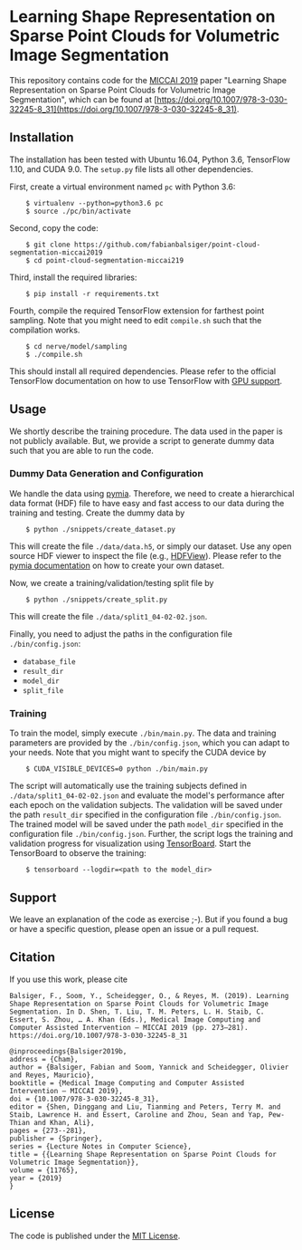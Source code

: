 # Learning Shape Representation on Sparse Point Clouds for Volumetric Image Segmentation
This repository contains code for the [MICCAI 2019](https://www.miccai2019.org) paper "Learning Shape Representation on Sparse Point Clouds for Volumetric Image Segmentation", which can be found at [https://doi.org/10.1007/978-3-030-32245-8_31](https://doi.org/10.1007/978-3-030-32245-8_31).


## Installation

The installation has been tested with Ubuntu 16.04, Python 3.6, TensorFlow 1.10, and CUDA 9.0. The ``setup.py`` file lists all other dependencies.

First, create a virtual environment named `pc` with Python 3.6:

        $ virtualenv --python=python3.6 pc
        $ source ./pc/bin/activate

Second, copy the code:

        $ git clone https://github.com/fabianbalsiger/point-cloud-segmentation-miccai2019
        $ cd point-cloud-segmentation-miccai219

Third, install the required libraries:

        $ pip install -r requirements.txt

Fourth, compile the required TensorFlow extension for farthest point sampling. Note that you might need to edit ``compile.sh`` such that the compilation works.

        $ cd nerve/model/sampling
        $ ./compile.sh

This should install all required dependencies. Please refer to the official TensorFlow documentation on how to use TensorFlow with [GPU support](https://www.tensorflow.org/install/gpu).

## Usage

We shortly describe the training procedure.
The data used in the paper is not publicly available. But, we provide a script to generate dummy data such that you are able to run the code.

### Dummy Data Generation and Configuration

We handle the data using [pymia](https://pymia.readthedocs.io/en/latest). Therefore, we need to create a hierarchical data format (HDF) file to have easy and fast access to our data during the training and testing.
Create the dummy data by

        $ python ./snippets/create_dataset.py

This will create the file ``./data/data.h5``, or simply our dataset. Use any open source HDF viewer to inspect the file (e.g., [HDFView](https://www.hdfgroup.org/downloads/hdfview/)).
Please refer to the [pymia documentation](https://pymia.readthedocs.io/en/latest/examples.dataset.html) on how to create your own dataset. 

Now, we create a training/validation/testing split file by

        $ python ./snippets/create_split.py

This will create the file ``./data/split1_04-02-02.json``.

Finally, you need to adjust the paths in the configuration file ``./bin/config.json``:

 - ``database_file``
 - ``result_dir``
 - ``model_dir``
 - ``split_file``

### Training
To train the model, simply execute ``./bin/main.py``. The data and training parameters are provided by the ``./bin/config.json``, which you can adapt to your needs.
Note that you might want to specify the CUDA device by

        $ CUDA_VISIBLE_DEVICES=0 python ./bin/main.py

The script will automatically use the training subjects defined in ``./data/split1_04-02-02.json`` and evaluate the model's performance after each epoch on the validation subjects.
The validation will be saved under the path ``result_dir`` specified in the configuration file ``./bin/config.json``.
The trained model will be saved under the path ``model_dir`` specified in the configuration file ``./bin/config.json``.
Further, the script logs the training and validation progress for visualization using [TensorBoard](https://www.tensorflow.org/guide/summaries_and_tensorboard).
Start the TensorBoard to observe the training:

        $ tensorboard --logdir=<path to the model_dir>

## Support
We leave an explanation of the code as exercise ;-). But if you found a bug or have a specific question, please open an issue or a pull request.

## Citation

If you use this work, please cite

```
Balsiger, F., Soom, Y., Scheidegger, O., & Reyes, M. (2019). Learning Shape Representation on Sparse Point Clouds for Volumetric Image Segmentation. In D. Shen, T. Liu, T. M. Peters, L. H. Staib, C. Essert, S. Zhou, … A. Khan (Eds.), Medical Image Computing and Computer Assisted Intervention – MICCAI 2019 (pp. 273–281). https://doi.org/10.1007/978-3-030-32245-8_31
```

```
@inproceedings{Balsiger2019b,
address = {Cham},
author = {Balsiger, Fabian and Soom, Yannick and Scheidegger, Olivier and Reyes, Mauricio},
booktitle = {Medical Image Computing and Computer Assisted Intervention – MICCAI 2019},
doi = {10.1007/978-3-030-32245-8_31},
editor = {Shen, Dinggang and Liu, Tianming and Peters, Terry M. and Staib, Lawrence H. and Essert, Caroline and Zhou, Sean and Yap, Pew-Thian and Khan, Ali},
pages = {273--281},
publisher = {Springer},
series = {Lecture Notes in Computer Science},
title = {{Learning Shape Representation on Sparse Point Clouds for Volumetric Image Segmentation}},
volume = {11765},
year = {2019}
}
```

## License

The code is published under the [MIT License](https://github.com/fabianbalsiger/mrf-reconstruction-midl2019/blob/master/LICENSE).
